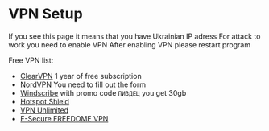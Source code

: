 # VPN Setup

If you see this page it means that you have Ukrainian IP adress
For attack to work you need to enable VPN
After enabling VPN please restart program

Free VPN list:

- [ClearVPN](https://my.clearvpn.com/promo/redeem?code=SAVEUKRAINE) 1 year of free subscription
- [NordVPN](https://nordvpn.org/emergency-vpn/) You need to fill out the form
- [Windscribe](https://windscribe.com/) with promo code `ПИЗДЕЦ` you get 30gb
- [Hotspot Shield](https://www.hotspotshield.com/blog/privacy-security-for-ukraine)
- [VPN Unlimited](https://www.vpnunlimited.com/stop-russian-aggression)
- [F-Secure FREEDOME VPN](https://onlineshop.f-secure.com/789/purl-free-freedome-for-ukraine)
